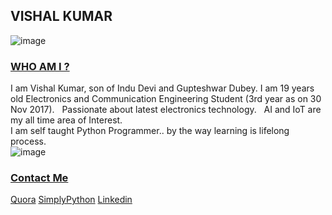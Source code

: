 ## VISHAL KUMAR

![image](https://qph.ec.quoracdn.net/main-qimg-79d77e3edbad4e35785402b59ce42b91-c)

### [WHO AM I ?](#WhoamI)
I am Vishal Kumar, son of Indu Devi and Gupteshwar Dubey. 
I am 19 years old Electronics and Communication Engineering Student (3rd year as on 30 Nov 2017).   
Passionate about latest electronics technology.  
AI and IoT are my all time area of Interest.  
I am self taught Python Programmer.. by the way learning is lifelong process.  
![image](https://qph.fs.quoracdn.net/main-thumb-113402770-200-agpgpkvhzjjshtivxogrhwsfhnewqzno.jpeg)


### [Contact Me](#ContactMe)
 [Quora](https://www.quora.com/profile/Vishal-566) 
 [SimplyPython](https://simplypython.quora.com) 
 [Linkedin](https://www.linkedin.com/in/the-vishal)

